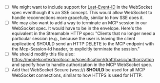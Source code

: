 - [ ] We might want to include support for [Last-Event-ID](https://html.spec.whatwg.org/multipage/server-sent-events.html#the-last-event-id-header) in the WebSocket spec eventhough it's an SSE concept. This would allow WebSocket to handle reconnections more gracefully, similar to how SSE does it.
- [ ] We may also want to add a way to terminate an MCP session in our WebSocket spec. It would have to be in the envelope. Here's the equivalent in the Streamable HTTP spec: "Clients that no longer need a particular session (e.g., because the user is leaving the client application) SHOULD send an HTTP DELETE to the MCP endpoint with the Mcp-Session-Id header, to explicitly terminate the session."
- [ ] We should modify this file also: https://modelcontextprotocol.io/specification/draft/basic/authorization and specify how to handle authorization in the MCP WebSocket spec.
- [ ] Add that WebSocket Secure (wss://) **SHOULD** be used for all MCP WebSocket connections, similar to how HTTPS is used for HTTP.